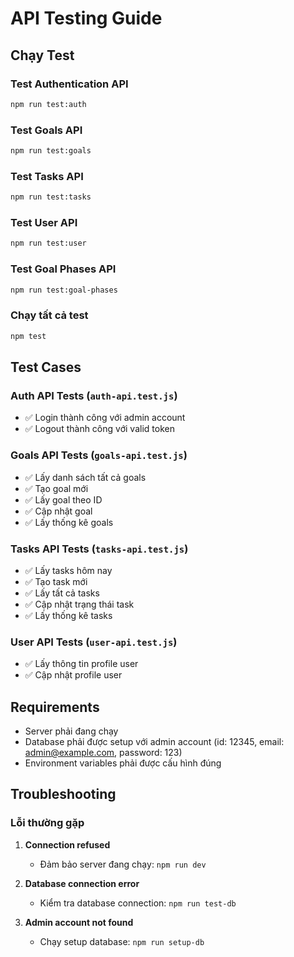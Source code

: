 # API Testing Guide

## Chạy Test

### Test Authentication API
```bash
npm run test:auth
```

### Test Goals API
```bash
npm run test:goals
```

### Test Tasks API
```bash
npm run test:tasks
```

### Test User API
```bash
npm run test:user
```

### Test Goal Phases API
```bash
npm run test:goal-phases
```

### Chạy tất cả test
```bash
npm test
```

## Test Cases

### Auth API Tests (`auth-api.test.js`)
- ✅ Login thành công với admin account
- ✅ Logout thành công với valid token

### Goals API Tests (`goals-api.test.js`)
- ✅ Lấy danh sách tất cả goals
- ✅ Tạo goal mới
- ✅ Lấy goal theo ID
- ✅ Cập nhật goal
- ✅ Lấy thống kê goals

### Tasks API Tests (`tasks-api.test.js`)
- ✅ Lấy tasks hôm nay
- ✅ Tạo task mới
- ✅ Lấy tất cả tasks
- ✅ Cập nhật trạng thái task
- ✅ Lấy thống kê tasks

### User API Tests (`user-api.test.js`)
- ✅ Lấy thông tin profile user
- ✅ Cập nhật profile user

## Requirements

- Server phải đang chạy
- Database phải được setup với admin account (id: 12345, email: admin@example.com, password: 123)
- Environment variables phải được cấu hình đúng

## Troubleshooting

### Lỗi thường gặp

1. **Connection refused**
   - Đảm bảo server đang chạy: `npm run dev`

2. **Database connection error**
   - Kiểm tra database connection: `npm run test-db`

3. **Admin account not found**
   - Chạy setup database: `npm run setup-db` 